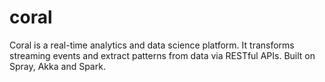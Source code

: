 # coral
Coral is a real-time analytics and data science platform. It transforms streaming events and extract patterns from data via RESTful APIs. Built on Spray, Akka and Spark.
